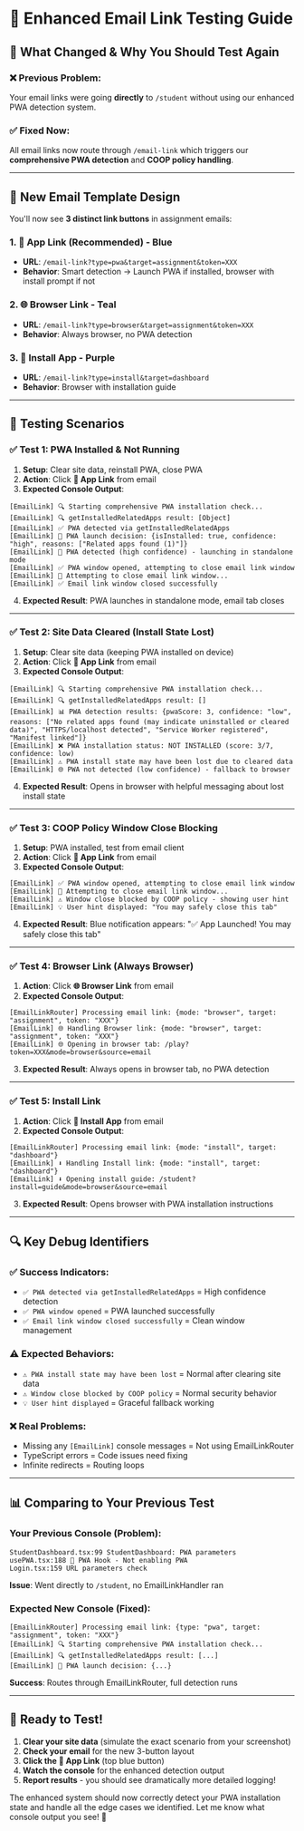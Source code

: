 # 🧪 Enhanced Email Link Testing Guide

## 🎯 **What Changed & Why You Should Test Again**

### **❌ Previous Problem:**
Your email links were going **directly** to `/student` without using our enhanced PWA detection system.

### **✅ Fixed Now:**
All email links now route through `/email-link` which triggers our **comprehensive PWA detection** and **COOP policy handling**.

---

## 📧 **New Email Template Design**

You'll now see **3 distinct link buttons** in assignment emails:

### **1. 📱 App Link (Recommended) - Blue**
- **URL**: `/email-link?type=pwa&target=assignment&token=XXX`
- **Behavior**: Smart detection → Launch PWA if installed, browser with install prompt if not

### **2. 🌐 Browser Link - Teal**
- **URL**: `/email-link?type=browser&target=assignment&token=XXX`
- **Behavior**: Always browser, no PWA detection

### **3. 📲 Install App - Purple**
- **URL**: `/email-link?type=install&target=dashboard`
- **Behavior**: Browser with installation guide

---

## 🧪 **Testing Scenarios**

### **✅ Test 1: PWA Installed & Not Running**
1. **Setup**: Clear site data, reinstall PWA, close PWA
2. **Action**: Click **📱 App Link** from email
3. **Expected Console Output**:
```
[EmailLink] 🔍 Starting comprehensive PWA installation check...
[EmailLink] 🔍 getInstalledRelatedApps result: [Object]
[EmailLink] ✅ PWA detected via getInstalledRelatedApps
[EmailLink] 🎯 PWA launch decision: {isInstalled: true, confidence: "high", reasons: ["Related apps found (1)"]}
[EmailLink] 📱 PWA detected (high confidence) - launching in standalone mode
[EmailLink] ✅ PWA window opened, attempting to close email link window
[EmailLink] 🔄 Attempting to close email link window...
[EmailLink] ✅ Email link window closed successfully
```
4. **Expected Result**: PWA launches in standalone mode, email tab closes

---

### **✅ Test 2: Site Data Cleared (Install State Lost)**
1. **Setup**: Clear site data (keeping PWA installed on device)
2. **Action**: Click **📱 App Link** from email
3. **Expected Console Output**:
```
[EmailLink] 🔍 Starting comprehensive PWA installation check...
[EmailLink] 🔍 getInstalledRelatedApps result: []
[EmailLink] 📊 PWA detection results: {pwaScore: 3, confidence: "low", reasons: ["No related apps found (may indicate uninstalled or cleared data)", "HTTPS/localhost detected", "Service Worker registered", "Manifest linked"]}
[EmailLink] ❌ PWA installation status: NOT INSTALLED (score: 3/7, confidence: low)
[EmailLink] ⚠️ PWA install state may have been lost due to cleared data
[EmailLink] 🌐 PWA not detected (low confidence) - fallback to browser
```
4. **Expected Result**: Opens in browser with helpful messaging about lost install state

---

### **✅ Test 3: COOP Policy Window Close Blocking**
1. **Setup**: PWA installed, test from email client
2. **Action**: Click **📱 App Link** from email
3. **Expected Console Output**:
```
[EmailLink] ✅ PWA window opened, attempting to close email link window
[EmailLink] 🔄 Attempting to close email link window...
[EmailLink] ⚠️ Window close blocked by COOP policy - showing user hint
[EmailLink] 💡 User hint displayed: "You may safely close this tab"
```
4. **Expected Result**: Blue notification appears: "✅ App Launched! You may safely close this tab"

---

### **✅ Test 4: Browser Link (Always Browser)**
1. **Action**: Click **🌐 Browser Link** from email
2. **Expected Console Output**:
```
[EmailLinkRouter] Processing email link: {mode: "browser", target: "assignment", token: "XXX"}
[EmailLink] 🌐 Handling Browser link: {mode: "browser", target: "assignment", token: "XXX"}
[EmailLink] 🌐 Opening in browser tab: /play?token=XXX&mode=browser&source=email
```
3. **Expected Result**: Always opens in browser tab, no PWA detection

---

### **✅ Test 5: Install Link**
1. **Action**: Click **📲 Install App** from email
2. **Expected Console Output**:
```
[EmailLinkRouter] Processing email link: {mode: "install", target: "dashboard"}
[EmailLink] ⬇️ Handling Install link: {mode: "install", target: "dashboard"}
[EmailLink] ⬇️ Opening install guide: /student?install=guide&mode=browser&source=email
```
3. **Expected Result**: Opens browser with PWA installation instructions

---

## 🔍 **Key Debug Identifiers**

### **✅ Success Indicators:**
- `✅ PWA detected via getInstalledRelatedApps` = High confidence detection
- `✅ PWA window opened` = PWA launched successfully
- `✅ Email link window closed successfully` = Clean window management

### **⚠️ Expected Behaviors:**
- `⚠️ PWA install state may have been lost` = Normal after clearing site data
- `⚠️ Window close blocked by COOP policy` = Normal security behavior
- `💡 User hint displayed` = Graceful fallback working

### **❌ Real Problems:**
- Missing any `[EmailLink]` console messages = Not using EmailLinkRouter
- TypeScript errors = Code issues need fixing
- Infinite redirects = Routing loops

---

## 📊 **Comparing to Your Previous Test**

### **Your Previous Console (Problem):**
```
StudentDashboard.tsx:99 StudentDashboard: PWA parameters
usePWA.tsx:188 🚫 PWA Hook - Not enabling PWA
Login.tsx:159 URL parameters check
```
**Issue**: Went directly to `/student`, no EmailLinkHandler ran

### **Expected New Console (Fixed):**
```
[EmailLinkRouter] Processing email link: {type: "pwa", target: "assignment", token: "XXX"}
[EmailLink] 🔍 Starting comprehensive PWA installation check...
[EmailLink] 🔍 getInstalledRelatedApps result: [...]
[EmailLink] 🎯 PWA launch decision: {...}
```
**Success**: Routes through EmailLinkRouter, full detection runs

---

## 🚀 **Ready to Test!**

1. **Clear your site data** (simulate the exact scenario from your screenshot)
2. **Check your email** for the new 3-button layout
3. **Click the 📱 App Link** (top blue button)
4. **Watch the console** for the enhanced detection output
5. **Report results** - you should see dramatically more detailed logging!

The enhanced system should now correctly detect your PWA installation state and handle all the edge cases we identified. Let me know what console output you see! 🎉 